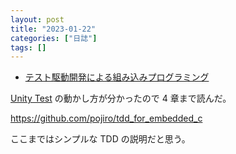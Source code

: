 ```yaml
---
layout: post
title: "2023-01-22"
categories: ["日誌"]
tags: []
---
```


- [テスト駆動開発による組み込みプログラミング](https://www.amazon.co.jp/dp/4873116147)

[Unity Test](https://github.com/ThrowTheSwitch/Unity) の動かし方が分かったので 4 章まで読んだ。

https://github.com/pojiro/tdd_for_embedded_c

ここまではシンプルな TDD の説明だと思う。
